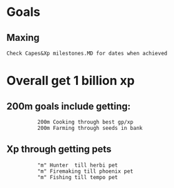 # Goals
## Maxing
```
Check Capes&Xp milestones.MD for dates when achieved
```
# Overall get 1 billion xp
## 200m goals include getting:
```
          200m Cooking through best gp/xp
          200m Farming through seeds in bank
```
## Xp through getting pets
```
          "m" Hunter  till herbi pet
          "m" Firemaking till phoenix pet
          "m" Fishing till tempo pet
```
